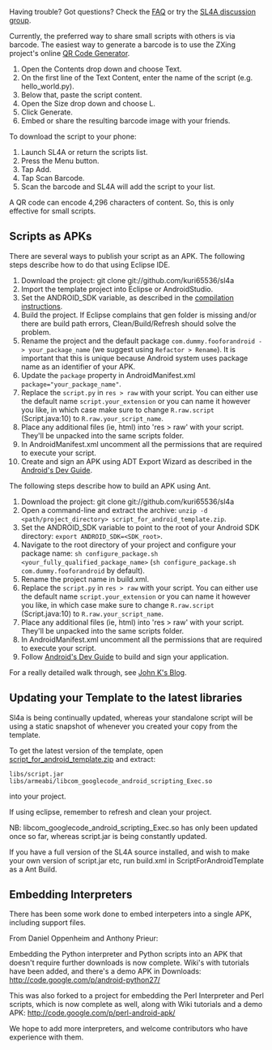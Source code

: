 Having trouble? Got questions? Check the [FAQ](FAQ.md) or try the
[SL4A discussion group](http://groups.google.com/group/android-scripting).


Currently, the preferred way to share small scripts with others is via barcode.
The easiest way to generate a barcode is to use the ZXing project's online [QR
Code Generator](http://zxing.appspot.com/generator/).

  1. Open the Contents drop down and choose Text.
  1. On the first line of the Text Content, enter the name of the script (e.g.
     hello\_world.py).
  1. Below that, paste the script content.
  1. Open the Size drop down and choose L.
  1. Click Generate.
  1. Embed or share the resulting barcode image with your friends.

To download the script to your phone:

  1. Launch SL4A or return the scripts list.
  1. Press the Menu button.
  1. Tap Add.
  1. Tap Scan Barcode.
  1. Scan the barcode and SL4A will add the script to your list.

A QR code can encode 4,296 characters of content. So, this is only effective for
small scripts.

## Scripts as APKs ##

There are several ways to publish your script as an APK.
The following steps describe how to do that using Eclipse IDE.

  1. Download the project: git clone git://github.com/kuri65536/sl4a
  1. Import the template project into Eclipse or AndroidStudio.
  1. Set the ANDROID\_SDK variable, as described in the
     [compilation instructions](CompilingASE.md).
  1. Build the project. If Eclipse complains that gen folder is missing and/or
     there are build path errors, Clean/Build/Refresh should solve the problem.
  1. Rename the project and the default package `com.dummy.fooforandroid ->
     your_package_name` (we suggest using `Refactor > Rename`). It is important
     that this is unique because Android system uses package name as an
     identifier of your APK.
  1. Update the `package` property in AndroidManifest.xml
     `package="your_package_name"`.
  1. Replace the `script.py` in `res > raw` with your script. You can either use
     the default name `script.your_extension` or you can name it however you
     like, in which case make sure to change `R.raw.script` (Script.java:10) to
     `R.raw.your_script_name`.
  1. Place any additional files (ie, html) into 'res > raw' with your script.
     They'll be unpacked into the same scripts folder.
  1. In AndroidManifest.xml uncomment all the permissions that are required to
     execute your script.
  1. Create and sign an APK using ADT Export Wizard as described in the
     [Android's Dev Guide](http://developer.android.com/guide/publishing/app-signing.html).

The following steps describe how to build an APK using Ant.

  1. Download the project: git clone git://github.com/kuri65536/sl4a
  1. Open a command-line and extract the archive: `unzip -d
     <path/project_directory> script_for_android_template.zip`.
  1. Set the ANDROID\_SDK variable to point to the root of your Android SDK
     directory: `export ANDROID_SDK=<SDK_root>`.
  1. Navigate to the root directory of your project and configure your package
     name: `sh configure_package.sh <your_fully_qualified_package_name>` (`sh
     configure_package.sh com.dummy.fooforandroid` by default).
  1. Rename the project name in build.xml.
  1. Replace the `script.py` in `res > raw` with your script. You can either use
     the default name `script.your_extension` or you can name it however you
     like, in which case make sure to change `R.raw.script` (Script.java:10) to
     `R.raw.your_script_name`.
  1. Place any additional files (ie, html) into 'res > raw' with your script.
     They'll be unpacked into the same scripts folder.
  1. In AndroidManifest.xml uncomment all the permissions that are required to
     execute your script.
  1. Follow [Android's Dev
     Guide](http://developer.android.com/guide/developing/other-ide.html#ReleaseMode)
     to build and sign your application.


For a really detailed walk through, see [John K's
Blog](http://jokar-johnk.blogspot.com/2011/02/how-to-make-android-app-with-sl4a.html).


## Updating your Template to the latest libraries ##

Sl4a is being continually updated, whereas your standalone script will be using
a static snapshot of whenever you created your copy from the template.

To get the latest version of the template, open
[script\_for\_android\_template.zip](../android/script_for_android_template.zip)
and extract:
```
libs/script.jar
libs/armeabi/libcom_googlecode_android_scripting_Exec.so
```
into your project.

If using eclipse, remember to refresh and clean your project.

NB: libcom\_googlecode\_android\_scripting\_Exec.so has only been updated once
so far, whereas script.jar is being constantly updated.

If you have a full version of the SL4A source installed, and wish to make your
own version of script.jar etc, run build.xml in ScriptForAndroidTemplate as a
Ant Build.


## Embedding Interpreters ##
There has been some work done to embed interpeters into a single APK, including
support files.

From Daniel Oppenheim and Anthony Prieur:

Embedding the Python interpreter and Python scripts into an APK that doesn't
require further downloads is now complete. Wiki's with tutorials have been
added, and there's a demo APK in Downloads:
http://code.google.com/p/android-python27/

This was also forked to a project for embedding the Perl Interpreter and Perl
scripts, which is now complete as well, along with Wiki tutorials and a demo
APK: http://code.google.com/p/perl-android-apk/

We hope to add more interpreters, and welcome contributors who have experience
with them.

<!---
 vi: ft=markdown:et:fdm=marker
 -->
